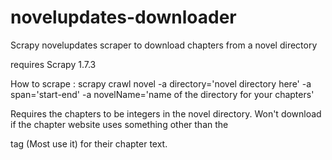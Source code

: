 # novelupdates-downloader
Scrapy novelupdates scraper to download chapters from a novel directory

requires Scrapy 1.7.3

How to scrape : scrapy crawl novel -a directory='novel directory here' -a span='start-end' -a novelName='name of the directory
for your chapters'

Requires the chapters to be integers in the novel directory.
Won't download if the chapter website uses something other than the <p> tag (Most use it) for their chapter text. 
